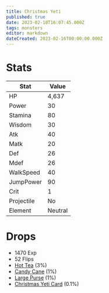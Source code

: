 ```yaml
---
title: Christmas Yeti
published: true
date: 2023-02-18T16:07:45.000Z
tags: monsters
editor: markdown
dateCreated: 2023-02-16T00:00:00.000Z
---
```


# Stats
|Stat|Value|
|-|-|
|HP|4,637|
|Power|30|
|Stamina|80|
|Wisdom|30|
|Atk|40|
|Matk|20|
|Def|26|
|Mdef|26|
|WalkSpeed|40|
|JumpPower|90|
|Crit|1|
|Projectile|No|
|Element|Neutral|

# Drops
 * 1470 Exp
 * 52 Flips
 * [Hot Tea](/items/hot-tea.md) (3%)
 * [Candy Cane](/items/candy-cane.md) (1%)
 * [Large Purse](/items/large-purse.md) (1%)
 * [Christmas Yeti Card](/items/christmas-yeti-card.md) (0.1%)
